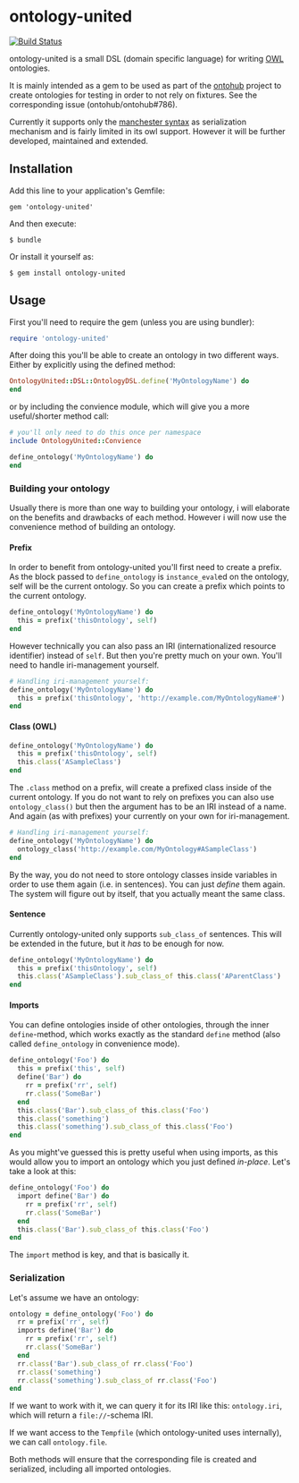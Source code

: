 # ontology-united

[![Build Status](https://travis-ci.org/0robustus1/ontology-united.svg?branch=master)](https://travis-ci.org/0robustus1/ontology-united)

ontology-united is a small DSL (domain specific language) for
writing [OWL][owl] ontologies.

It is mainly intended as a gem to be used as part of
the [ontohub][ontohub] project to create ontologies for testing in
order to not rely on fixtures. See the corresponding issue
(ontohub/ontohub#786).

Currently it supports only the [manchester syntax][manchester]
as serialization
mechanism and is fairly limited in its owl support.
However it will be further developed, maintained and extended.

[owl]: http://www.w3.org/TR/owl2-overview/
[ontohub]: https://github.com/ontohub/ontohub
[manchester]: http://www.w3.org/2007/OWL/wiki/ManchesterSyntax

## Installation

Add this line to your application's Gemfile:

    gem 'ontology-united'

And then execute:

    $ bundle

Or install it yourself as:

    $ gem install ontology-united

## Usage

First you'll need to require the gem (unless you are using bundler):
```ruby
require 'ontology-united'
```

After doing this you'll be able to create an ontology in two different ways.
Either by explicitly using the defined method:
```ruby
OntologyUnited::DSL::OntologyDSL.define('MyOntologyName') do
end
```

or by including the convience module, which will give you a more
useful/shorter method call:
```ruby
# you'll only need to do this once per namespace
include OntologyUnited::Convience

define_ontology('MyOntologyName') do
end
```

### Building your ontology

Usually there is more than one way to building your ontology, i will
elaborate on the benefits and drawbacks of each method.  However i will now
use the convenience method of building an ontology.

#### Prefix

In order to benefit from ontology-united you'll first need to create a
prefix. As the block passed to `define_ontology` is `instance_eval`ed on the
ontology, self will be the current ontology. So you can create a prefix
which points to the current ontology.
```ruby
define_ontology('MyOntologyName') do
  this = prefix('thisOntology', self)
end
```

However technically you can also pass an IRI (internationalized resource
identifier) instead of `self`. But then you're pretty much on your own.
You'll need to handle iri-management yourself.
```ruby
# Handling iri-management yourself:
define_ontology('MyOntologyName') do
  this = prefix('thisOntology', 'http://example.com/MyOntologyName#')
end
```

#### Class (OWL)

```ruby
define_ontology('MyOntologyName') do
  this = prefix('thisOntology', self)
  this.class('ASampleClass')
end
```

The `.class` method on a prefix, will create a prefixed class inside of the
current ontology. If you do not want to rely on prefixes you can also use
`ontology_class()` but then the argument has to be an IRI instead of a name.
And again (as with prefixes) your currently on your own for
iri-management.


```ruby
# Handling iri-management yourself:
define_ontology('MyOntologyName') do
  ontology_class('http://example.com/MyOntology#ASampleClass')
end
```

By the way, you do not need to store ontology classes inside variables in
order to use them again (i.e. in sentences). You can just *define* them
again. The system will figure out by itself, that you actually meant the
same class.

#### Sentence

Currently ontology-united only supports `sub_class_of` sentences.  This will
be extended in the future, but it *has* to be enough for now.

```ruby
define_ontology('MyOntologyName') do
  this = prefix('thisOntology', self)
  this.class('ASampleClass').sub_class_of this.class('AParentClass')
end
```

#### Imports

You can define ontologies inside of other ontologies, through the inner
`define`-method, which works exactly as the standard `define` method (also
called `define_ontology` in convenience mode).

```ruby
define_ontology('Foo') do
  this = prefix('this', self)
  define('Bar') do
    rr = prefix('rr', self)
    rr.class('SomeBar')
  end
  this.class('Bar').sub_class_of this.class('Foo')
  this.class('something')
  this.class('something').sub_class_of this.class('Foo')
end
```

As you might've guessed this is pretty useful when using imports, as this
would allow you to import an ontology which you just defined *in-place*.
Let's take a look at this:

```ruby
define_ontology('Foo') do
  import define('Bar') do
    rr = prefix('rr', self)
    rr.class('SomeBar')
  end
  this.class('Bar').sub_class_of this.class('Foo')
end
```

The `import` method is key, and that is basically it.


### Serialization

Let's assume we have an ontology:

```ruby
ontology = define_ontology('Foo') do
  rr = prefix('rr', self)
  imports define('Bar') do
    rr = prefix('rr', self)
    rr.class('SomeBar')
  end
  rr.class('Bar').sub_class_of rr.class('Foo')
  rr.class('something')
  rr.class('something').sub_class_of rr.class('Foo')
end
```

If we want to work with it, we can query it for its IRI like this:
`ontology.iri`, which will return a `file://`-schema IRI.

If we want access to the `Tempfile` (which ontology-united uses internally),
we can call `ontology.file`.

Both methods will ensure that the corresponding file is created and
serialized, including all imported ontologies.

